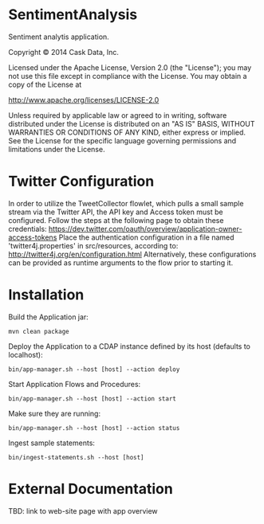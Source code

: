 SentimentAnalysis
=================

Sentiment analytis application.

Copyright © 2014 Cask Data, Inc.

Licensed under the Apache License, Version 2.0 (the "License"); you may not use this file except in compliance with the License. You may obtain a copy of the License at

  http://www.apache.org/licenses/LICENSE-2.0

Unless required by applicable law or agreed to in writing, software distributed under the License is distributed on an "AS IS" BASIS, WITHOUT WARRANTIES OR CONDITIONS OF ANY KIND, either express or implied. See the License for the specific language governing permissions and limitations under the License.

Twitter Configuration
=====================
In order to utilize the TweetCollector flowlet, which pulls a small sample stream via the Twitter API, the API key and Access token must be configured.
Follow the steps at the following page to obtain these credentials: https://dev.twitter.com/oauth/overview/application-owner-access-tokens
Place the authentication configuration in a file named 'twitter4j.properties' in src/resources, according to: http://twitter4j.org/en/configuration.html
Alternatively, these configurations can be provided as runtime arguments to the flow prior to starting it.

Installation
============

Build the Application jar:
```
mvn clean package
```

Deploy the Application to a CDAP instance defined by its host (defaults to localhost):
```
bin/app-manager.sh --host [host] --action deploy
```

Start Application Flows and Procedures:
```
bin/app-manager.sh --host [host] --action start
```

Make sure they are running:
```
bin/app-manager.sh --host [host] --action status
```

Ingest sample statements:
```
bin/ingest-statements.sh --host [host]
```

External Documentation
======================

TBD: link to web-site page with app overview

